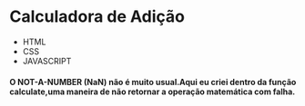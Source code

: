 # Calculadora de Adição
- HTML
- CSS
- JAVASCRIPT
#### O NOT-A-NUMBER (NaN) não é muito usual.Aqui eu criei dentro da função calculate,uma maneira de não retornar a operação matemática com falha.
